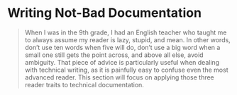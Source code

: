 # Writing Not-Bad Documentation

> When I was in the 9th grade, I had an English teacher who taught me to always assume my reader is lazy, stupid, and mean. In other words, don’t use ten words when five will do, don’t use a big word when a small one still gets the point across, and above all else, avoid ambiguity. That piece of advice is particularly useful when dealing with technical writing, as it is painfully easy to confuse even the most advanced reader. This section will focus on applying those three reader traits to technical documentation.



